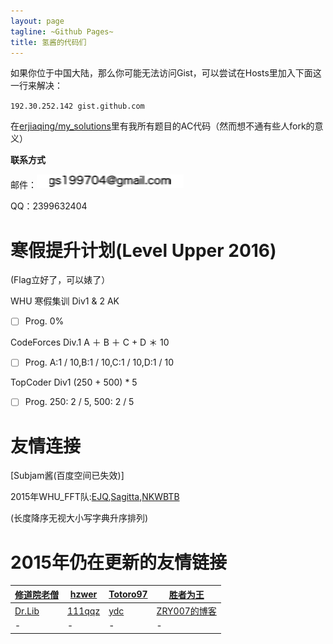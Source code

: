 ```yaml
---
layout: page
tagline: ~Github Pages~
title: 氢酱的代码们
---
```


如果你位于中国大陆，那么你可能无法访问Gist，可以尝试在Hosts里加入下面这一行来解决：

`192.30.252.142 gist.github.com`

在[erjiaqing/my\_solutions](<https://github.com/erjiaqing/my_solutions>)里有我所有题目的AC代码（然而想不通有些人fork的意义）

**联系方式**

邮件：![image](./assets/themes/erjiaqing/use/mail_gs.png)

QQ：2399632404

寒假提升计划(Level Upper 2016)
==============================

(Flag立好了，可以婊了）

WHU 寒假集训 Div1 & 2 AK

- [ ] Prog. 0%

CodeForces Div.1 A ＋ B ＋ C + D ＊ 10

- [ ] Prog. A:1 / 10,B:1 / 10,C:1 / 10,D:1 / 10

TopCoder Div1 (250 + 500) \* 5

- [ ] Prog. 250: 2 / 5, 500: 2 / 5

友情连接
========

[Subjam酱(百度空间已失效)]

2015年WHU\_FFT队:[EJQ](<https://ejq.me/>),[Sagitta](<http://www.cnblogs.com/sagitta/>),[NKWBTB](<http://blog.csdn.net/nkwbtb>)

(长度降序无视大小写字典升序排列)

2015年仍在更新的友情链接
========================

| [修道院老僧](<http://45.78.28.230/wordpress/>) | [hzwer](<http://hzwer.com>)           | [Totoro97](<http://o-o-o-y.diandian.com/>) | [胜者为王](<http://jiruyi910387714.is-programmer.com/>) |
|------------------------------------------------|---------------------------------------|--------------------------------------------|---------------------------------------------------------|
| [Dr.Lib](<http://im.librazy.org>)            | [111qqz](<http://blog.163.com/i_oi/>) | [ydc](<http://ydcydcy1.blog.163.com/>)     | [ZRY007的博客](<http://www.swzry.com/>)                 |
| \-                                             | \-                                    | \-                                         | \-                                                      |

